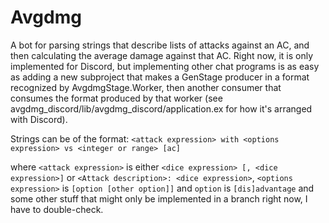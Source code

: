 # Avgdmg

A bot for parsing strings that describe lists of attacks against an AC, and then calculating the average damage against that AC. Right now, it is only implemented for Discord, but implementing other chat programs is as easy as adding a new subproject that makes a GenStage producer in a format recognized by AvgdmgStage.Worker, then another consumer that consumes the format produced by that worker (see avgdmg_discord/lib/avgdmg_discord/application.ex for how it's arranged with Discord).


Strings can be of the format: `<attack expression> with <options expression> vs <integer or range> [ac]`

where `<attack expression>` is either `<dice expression> [, <dice expression>]` or `<Attack description>: <dice expression>`, `<options expression>` is `[option [other option]]` and `option` is `[dis]advantage` and some other stuff that might only be implemented in a branch right now, I have to double-check.
